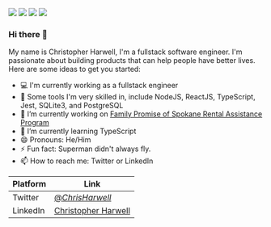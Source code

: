 
<a><img src="https://img.shields.io/badge/Backend-NodeJS-success"></a>
<a><img src="https://img.shields.io/badge/Database-PostgreSQL-9cf"></a>
<a><img src="https://img.shields.io/badge/Langauge-TypeScript-informational"></a>
<a><img src="https://img.shields.io/badge/Frontend-React-informational"></a>
### Hi there 👋
My name is Christopher Harwell, I'm a fullstack software engineer. I'm passionate about building products that can help people have better lives.
Here are some ideas to get you started:

- 💻 I'm currently working as a fullstack engineer
- 🔨 Some tools I'm very skilled in, include NodeJS, ReactJS, TypeScript, Jest,  SQLite3, and PostgreSQL
- 🔭 I’m currently working on [Family Promise of Spokane Rental Assistance Program](https://family-promise-rap.vercel.app/)
- 🌱 I’m currently learning TypeScript
- 😄 Pronouns: He/Him
- ⚡ Fun fact: Superman didn't always fly.
- 📫 How to reach me: Twitter or LinkedIn 


| Platform | Link |
| ----------- | ----------- |
| Twitter | [@_ChrisHarwell_](https://twitter.com/_ChrisHarwell_) |
| LinkedIn | [Christopher Harwell](https://www.linkedin.com/in/christopher-e-harwell/)  | 


 <!-- - 💬 Ask me about ... -->
<!-- - 🤔 I’m looking for help with [Minimalist Budget](https://github.com/ChristopherHarwell/minimalist_budget_frontend/) -->
<!-- - 👯 I’m looking to collaborate on ... -->

